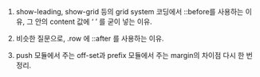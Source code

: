 1. show-leading, show-grid 등의 grid system 코딩에서
::before를 사용하는 이유, 그 안의 content 값에 ‘ ’ 를 굳이 넣는 이유.

2. 비슷한 질문으로, .row 에 ::after 를 사용하는 이유.

3. push 모듈에서 주는 off-set과 prefix 모듈에서 주는 margin의 차이점 다시 한 번 정리.
